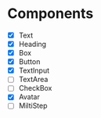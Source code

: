 # Components

- [x] Text
- [x] Heading
- [x] Box
- [x] Button
- [x] TextInput
- [ ] TextArea
- [ ] CheckBox
- [x] Avatar
- [ ] MiltiStep